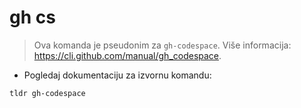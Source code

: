 # gh cs

> Ova komanda je pseudonim za `gh-codespace`.
> Više informacija: <https://cli.github.com/manual/gh_codespace>.

- Pogledaj dokumentaciju za izvornu komandu:

`tldr gh-codespace`
